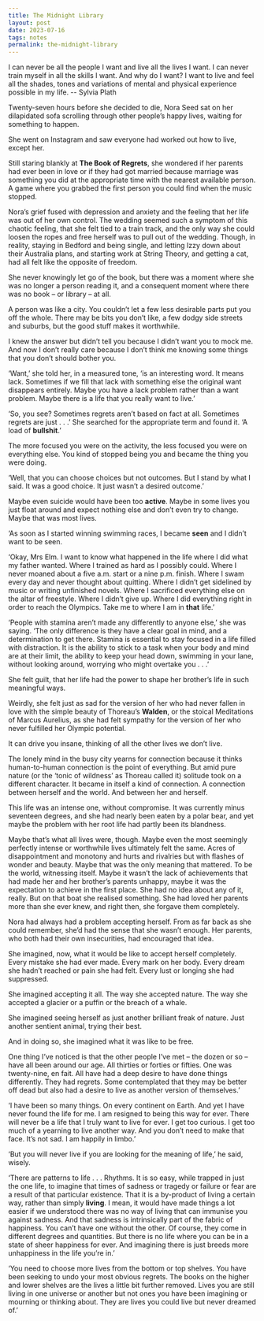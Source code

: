 ```yaml
---
title: The Midnight Library
layout: post
date: 2023-07-16
tags: notes
permalink: the-midnight-library
---
```

<p style="color: rgb(26, 26, 26)" class="body"><span>I can never be all the people I want and live all the lives I want. I can never train myself in all the skills I want. And why do I want? I want to live and feel all the shades, tones and variations of mental and physical experience possible in my life. -- Sylvia Plath</span></p><p class="body"><span>Twenty-seven hours before she decided to die, Nora Seed sat on her dilapidated sofa scrolling through other people’s happy lives, waiting for something to happen.</span></p><p class="body"><span>She went on Instagram and saw everyone had worked out how to live, except her.</span></p><p class="body"><span>Still staring blankly at <strong>The Book of Regrets</strong>, she wondered if her parents had ever been in love or if they had got married because marriage was something you did at the appropriate time with the nearest available person. A game where you grabbed the first person you could find when the music stopped.</span></p><p class="body"><span>Nora’s grief fused with depression and anxiety and the feeling that her life was out of her own control. The wedding seemed such a symptom of this chaotic feeling, that she felt tied to a train track, and the only way she could loosen the ropes and free herself was to pull out of the wedding. Though, in reality, staying in Bedford and being single, and letting Izzy down about their Australia plans, and starting work at String Theory, and getting a cat, had all felt like the opposite of freedom.</span></p><p class="body"><span>She never knowingly let go of the book, but there was a moment where she was no longer a person reading it, and a consequent moment where there was no book – or library – at all.</span></p><p class="body"><span>A person was like a city. You couldn’t let a few less desirable parts put you off the whole. There may be bits you don’t like, a few dodgy side streets and suburbs, but the good stuff makes it worthwhile.</span></p><p class="body"><span>I knew the answer but didn’t tell you because I didn’t want you to mock me. And now I don’t really care because I don’t think me knowing some things that you don’t should bother you.</span></p><p class="body"><span>‘Want,’ she told her, in a measured tone, ‘is an interesting word. It means lack. Sometimes if we fill that lack with something else the original want disappears entirely. Maybe you have a lack problem rather than a want problem. Maybe there is a life that you really want to live.’</span></p><p class="body"><span>‘So, you see? Sometimes regrets aren’t based on fact at all. Sometimes regrets are just . . .’ She searched for the appropriate term and found it. ‘A load of <strong>bullshit</strong>.’</span></p><p class="body"><span>The more focused you were on the activity, the less focused you were on everything else. You kind of stopped being you and became the thing you were doing.</span></p><p class="body"><span>‘Well, that you can choose choices but not outcomes. But I stand by what I said. It was a good choice. It just wasn’t a desired outcome.’</span></p><p class="body"><span>Maybe even suicide would have been too <strong>active</strong>. Maybe in some lives you just float around and expect nothing else and don’t even try to change. Maybe that was most lives.</span></p><p class="body"><span>‘As soon as I started winning swimming races, I became <strong>seen</strong> and I didn’t want to be seen.</span></p><p class="body"><span>‘Okay, Mrs Elm. I want to know what happened in the life where I did what my father wanted. Where I trained as hard as I possibly could. Where I never moaned about a five a.m. start or a nine p.m. finish. Where I swam every day and never thought about quitting. Where I didn’t get sidelined by music or writing unfinished novels. Where I sacrificed everything else on the altar of freestyle. Where I didn’t give up. Where I did everything right in order to reach the Olympics. Take me to where I am in <strong>that</strong> life.’</span></p><p class="body"><span>‘People with stamina aren’t made any differently to anyone else,’ she was saying. ‘The only difference is they have a clear goal in mind, and a determination to get there. Stamina is essential to stay focused in a life filled with distraction. It is the ability to stick to a task when your body and mind are at their limit, the ability to keep your head down, swimming in your lane, without looking around, worrying who might overtake you . . .’</span></p><p class="body"><span>She felt guilt, that her life had the power to shape her brother’s life in such meaningful ways.</span></p><p class="body"><span>Weirdly, she felt just as sad for the version of her who had never fallen in love with the simple beauty of Thoreau’s <strong>Walden</strong>, or the stoical Meditations of Marcus Aurelius, as she had felt sympathy for the version of her who never fulfilled her Olympic potential.</span></p><p class="body"><span>It can drive you insane, thinking of all the other lives we don’t live.</span></p><p class="body"><span>The lonely mind in the busy city yearns for connection because it thinks human-to-human connection is the point of everything. But amid pure nature (or the ‘tonic of wildness’ as Thoreau called it) solitude took on a different character. It became in itself a kind of connection. A connection between herself and the world. And between her and herself.</span></p><p class="body"><span>This life was an intense one, without compromise. It was currently minus seventeen degrees, and she had nearly been eaten by a polar bear, and yet maybe the problem with her root life had partly been its blandness.</span></p><p class="body"><span>Maybe that’s what all lives were, though. Maybe even the most seemingly perfectly intense or worthwhile lives ultimately felt the same. Acres of disappointment and monotony and hurts and rivalries but with flashes of wonder and beauty. Maybe that was the only meaning that mattered. To be the world, witnessing itself. Maybe it wasn’t the lack of achievements that had made her and her brother’s parents unhappy, maybe it was the expectation to achieve in the first place. She had no idea about any of it, really. But on that boat she realised something. She had loved her parents more than she ever knew, and right then, she forgave them completely.</span></p><p class="body"><span>Nora had always had a problem accepting herself. From as far back as she could remember, she’d had the sense that she wasn’t enough. Her parents, who both had their own insecurities, had encouraged that idea.</span></p><p class="body"><span>She imagined, now, what it would be like to accept herself completely. Every mistake she had ever made. Every mark on her body. Every dream she hadn’t reached or pain she had felt. Every lust or longing she had suppressed.</span></p><p class="body"><span>She imagined accepting it all. The way she accepted nature. The way she accepted a glacier or a puffin or the breach of a whale.</span></p><p class="body"><span>She imagined seeing herself as just another brilliant freak of nature. Just another sentient animal, trying their best.</span></p><p class="body"><span>And in doing so, she imagined what it was like to be free.</span></p><p class="body"><span>One thing I’ve noticed is that the other people I’ve met – the dozen or so – have all been around our age. All thirties or forties or fifties. One was twenty-nine, en fait. All have had a deep desire to have done things differently. They had regrets. Some contemplated that they may be better off dead but also had a desire to live as another version of themselves.’</span></p><p class="body"><span>‘I have been so many things. On every continent on Earth. And yet I have never found the life for me. I am resigned to being this way for ever. There will never be a life that I truly want to live for ever. I get too curious. I get too much of a yearning to live another way. And you don’t need to make that face. It’s not sad. I am happily in limbo.’</span></p><p class="body"><span>‘But you will never live if you are looking for the meaning of life,’ he said, wisely.</span></p><p class="body"><span>‘There are patterns to life . . . Rhythms. It is so easy, while trapped in just the one life, to imagine that times of sadness or tragedy or failure or fear are a result of that particular existence. That it is a by-product of living a certain way, rather than simply <strong>living</strong>. I mean, it would have made things a lot easier if we understood there was no way of living that can immunise you against sadness. And that sadness is intrinsically part of the fabric of happiness. You can’t have one without the other. Of course, they come in different degrees and quantities. But there is no life where you can be in a state of sheer happiness for ever. And imagining there is just breeds more unhappiness in the life you’re in.’</span></p><p class="body"><span>‘You need to choose more lives from the bottom or top shelves. You have been seeking to undo your most obvious regrets. The books on the higher and lower shelves are the lives a little bit further removed. Lives you are still living in one universe or another but not ones you have been imagining or mourning or thinking about. They are lives you could live but never dreamed of.’</span></p><p class="body"></p>